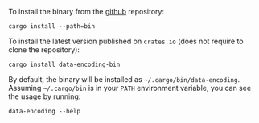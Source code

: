 To install the binary from the [github] repository:

```
cargo install --path=bin
```

To install the latest version published on `crates.io` (does not require to clone the repository):

```
cargo install data-encoding-bin
```

By default, the binary will be installed as `~/.cargo/bin/data-encoding`.
Assuming `~/.cargo/bin` is in your `PATH` environment variable, you can see the
usage by running:

```
data-encoding --help
```

[github]: https://github.com/ia0/data-encoding
